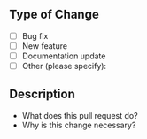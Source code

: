 ## Type of Change
<!-- Please select one or more of the following: -->
- [ ] Bug fix
- [ ] New feature
- [ ] Documentation update
- [ ] Other (please specify):

## Description
<!-- Please include a summary of the changes and the motivation behind them. -->
- What does this pull request do?
- Why is this change necessary?
